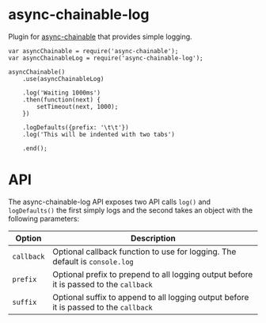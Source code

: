 async-chainable-log
===================
Plugin for [async-chainable](https://github.com/hash-bang/async-chainable) that provides simple logging.


	var asyncChainable = require('async-chainable');
	var asyncChainableLog = require('async-chainable-log');

	asyncChainable()
		.use(asyncChainableLog)

		.log('Waiting 1000ms')
		.then(function(next) {
			setTimeout(next, 1000);
		})

		.logDefaults({prefix: '\t\t'})
		.log('This will be indented with two tabs')

		.end();


API
===
The async-chainable-log API exposes two API calls `log()` and `logDefaults()` the first simply logs and the second takes an object with the following parameters:

| Option             | Description                                                                                                                     |
|--------------------|----------------------------------------------------------------------------------------|
| `callback`         | Optional callback function to use for logging. The default is `console.log`            |
| `prefix`           | Optional prefix to prepend to all logging output before it is passed to the `callback` |
| `suffix`           | Optional suffix to append to all logging output before it is passed to the `callback`  |
